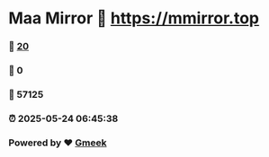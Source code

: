 # Maa Mirror :link: https://mmirror.top 
### :page_facing_up: [20](https://mmirror.top/tag.html) 
### :speech_balloon: 0 
### :hibiscus: 57125 
### :alarm_clock: 2025-05-24 06:45:38 
### Powered by :heart: [Gmeek](https://github.com/Meekdai/Gmeek)

